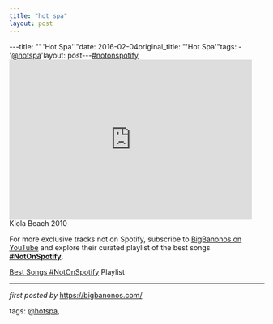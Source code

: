 ```yaml
---
title: "hot spa"
layout: post
---
```

---title: "' 'Hot Spa''"date: 2016-02-04original_title: "'Hot Spa'"tags:  - '[@hotspa](/tags/hotspa/)'layout: post---[#notonspotify](/tags/notonspotify/) <br /><iframe width="95%" height="315" src="https://www.youtube.com/embed/3gc7471QhTo?list=PLtuNtuTatqI0kFahUCbtbfenC_ET5O_tr" frameborder="0" allowfullscreen></iframe><br />Kiola Beach 2010<!--Subscribe and Playlist Links--><div>    <p>For more exclusive tracks not on Spotify, subscribe to <a href="https://www.youtube.com/[@BigBanonos](/tags/BigBanonos/)" target="_blank">BigBanonos on YouTube</a> and explore their curated playlist of the best songs <strong>[#NotOnSpotify](/tags/NotOnSpotify/)</strong>.</p>    <p><a href="https://www.youtube.com/playlist?list=PLtuNtuTatqI0kFahUCbtbfenC_ET5O_tr" target="_blank">Best Songs [#NotOnSpotify](/tags/NotOnSpotify/) Playlist<br /></a></p></div><hr /><p><em>first posted by</em> <a href="https://bigbanonos.com/" rel="noopener" target="_new">https://bigbanonos.com/</a></p><p>tags: [@hotspa](/tags/hotspa/),</p>